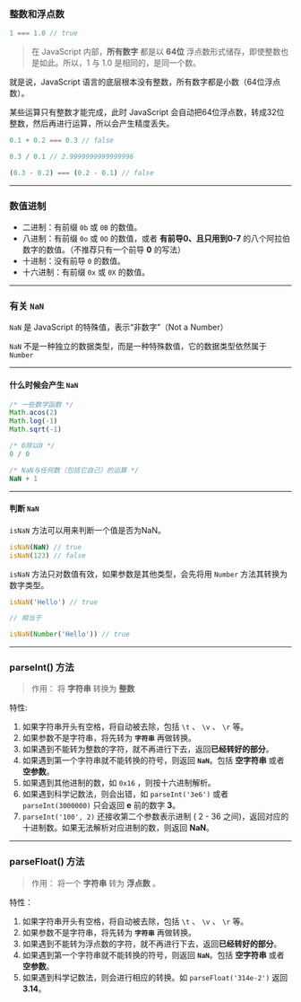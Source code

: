 ### 整数和浮点数

```JavaScript
1 === 1.0 // true
```

> 在 JavaScript 内部，**所有数字** 都是以 **64位** 浮点数形式储存，即使整数也是如此。所以，1 与 1.0 是相同的，是同一个数。

就是说，JavaScript 语言的底层根本没有整数，所有数字都是小数（64位浮点数）。

某些运算只有整数才能完成，此时 JavaScript 会自动把64位浮点数，转成32位整数，然后再进行运算，所以会产生精度丢失。

```JavaScript
0.1 + 0.2 === 0.3 // false

0.3 / 0.1 // 2.9999999999999996

(0.3 - 0.2) === (0.2 - 0.1) // false
```

---

### 数值进制

- 二进制：有前缀 `0b` 或 `0B` 的数值。
- 八进制：有前缀 `0o` 或 `0O` 的数值，或者 **有前导0、且只用到0-7** 的八个阿拉伯数字的数值。（不推荐只有一个前导 **0** 的写法）
- 十进制：没有前导 `0` 的数值。
- 十六进制：有前缀 `0x` 或 `0X` 的数值。

---

### 有关 `NaN`

`NaN` 是 JavaScript 的特殊值，表示“非数字”（Not a Number）

`NaN` 不是一种独立的数据类型，而是一种特殊数值，它的数据类型依然属于 `Number`

---

#### 什么时候会产生 `NaN`

```JavaScript
/* 一些数学函数 */
Math.acos(2)
Math.log(-1)
Math.sqrt(-1)

/* 0除以0 */
0 / 0

/* NaN与任何数（包括它自己）的运算 */
NaN + 1
```

---

#### 判断 `NaN`

`isNaN` 方法可以用来判断一个值是否为NaN。

```JavaScript
isNaN(NaN) // true
isNaN(123) // false
```

`isNaN` 方法只对数值有效，如果参数是其他类型，会先将用 `Number` 方法其转换为数字类型。

```JavaScript
isNaN('Hello') // true

// 相当于

isNaN(Number('Hello')) // true
```

---

### parseInt() 方法

> 作用： 将 **字符串** 转换为 **整数**

特性:

1. 如果字符串开头有空格，将自动被去除，包括 `\t` 、 `\v` 、 `\r` 等。
1. 如果参数不是字符串，将先转为 **`字符串`** 再做转换。
1. 如果遇到不能转为整数的字符，就不再进行下去，返回**已经转好的部分**。
1. 如果遇到第一个字符串就不能转换的符号，则返回 **`NaN`**。包括 **空字符串** 或者 **空参数**。
1. 如果遇到其他进制的数，如  `0x16` ，则按十六进制解析。
1. 如果遇到科学记数法，则会出错，如 `parseInt('3e6')` 或者 `parseInt(3000000)` 只会返回 **e** 前的数字 **3**。
1. `parseInt('100', 2)` 还接收第二个参数表示进制 ( 2 - 36 之间)，返回对应的十进制数。如果无法解析对应进制的数，则返回 **NaN**。

---

### parseFloat() 方法

> 作用： 将一个 **字符串** 转为 **浮点数** 。

特性：

1. 如果字符串开头有空格，将自动被去除，包括 `\t` 、 `\v` 、 `\r` 等。
1. 如果参数不是字符串，将先转为 **`字符串`** 再做转换。
1. 如果遇到不能转为浮点数的字符，就不再进行下去，返回**已经转好的部分**。
1. 如果遇到第一个字符串就不能转换的符号，则返回 **`NaN`**。包括 **空字符串** 或者 **空参数**。
1. 如果遇到科学记数法，则会进行相应的转换。如 `parseFloat('314e-2')` 返回 **3.14**。